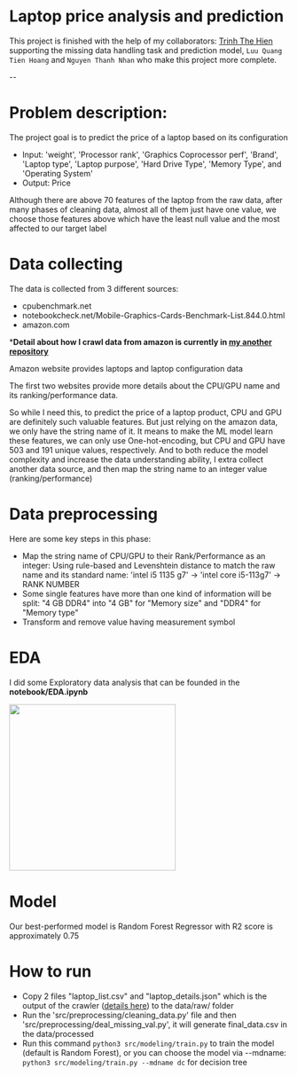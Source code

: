 # Laptop price analysis and prediction
This project is finished with the help of my collaborators: [Trinh The Hien](https://github.com/HienTheTrinh) supporting the missing data handling task and prediction model, `Luu Quang Tien Hoang` and `Nguyen Thanh Nhan` who make this project more complete.

--
# Problem description:
The project goal is to predict the price of a laptop based on its configuration

- Input: 'weight', 'Processor rank', 'Graphics Coprocessor perf', 'Brand', 'Laptop type', 'Laptop purpose', 'Hard Drive Type', 'Memory Type', and 'Operating System'
- Output: Price

Although there are above 70 features of the laptop from the raw data, after many phases of cleaning data, almost all of them just have one value, we choose those features above which have the least null value and the most affected to our target label

# Data collecting
The data is collected from 3 different sources:
- cpubenchmark.net
- notebookcheck.net/Mobile-Graphics-Cards-Benchmark-List.844.0.html
- amazon.com

***Detail about how I crawl data from amazon is currently in [my another repository](https://github.com/hellofromtheothersky/amazon_data_scraper)**

Amazon website provides laptops and laptop configuration data

The first two websites provide more details about the CPU/GPU name and its ranking/performance data. 

So while I need this, to predict the price of a laptop product, CPU and GPU are definitely such valuable features. But just relying on the amazon data, we only have the string name of it. It means to make the ML model learn these features, we can only use One-hot-encoding, but CPU and GPU have 503 and 191 unique values, respectively. And to both reduce the model complexity and increase the data understanding ability, I extra collect another data source, and then map the string name to an integer value (ranking/performance)

# Data preprocessing
Here are some key steps in this phase:
- Map the string name of CPU/GPU to their Rank/Performance as an integer: Using rule-based and Levenshtein distance to match the raw name and its standard name: 'intel i5 1135 g7' -> 'intel core i5-113g7' -> RANK NUMBER
- Some single features have more than one kind of information will be split: "4 GB DDR4" into "4 GB" for "Memory size" and "DDR4" for "Memory type"
- Transform and remove value having measurement symbol

# EDA
I did some Exploratory data analysis that can be founded in the **notebook/EDA.ipynb**

<img src="https://user-images.githubusercontent.com/84280247/223192302-b3240b7f-492c-4b84-ba9a-90ac9bf8ec52.png"  width="300">

# Model
Our best-performed model is Random Forest Regressor with R2 score is approximately 0.75

# How to run

- Copy 2 files "laptop_list.csv" and "laptop_details.json" which is the output of the crawler ([details here](https://github.com/hellofromtheothersky/amazon_data_scraper)) to the data/raw/ folder
- Run the 'src/preprocessing/cleaning_data.py' file and then 'src/preprocessing/deal_missing_val.py', it will generate final_data.csv in the data/processed
- Run this command
`python3 src/modeling/train.py` 
to train the model (default is Random Forest), or you can choose the model via --mdname:
`python3 src/modeling/train.py --mdname dc`
for decision tree


